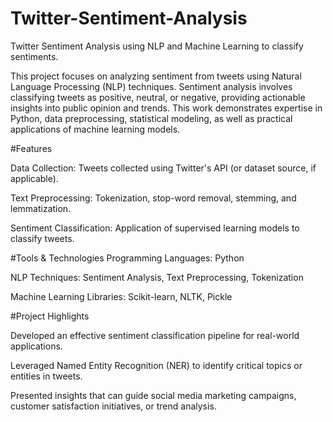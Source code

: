 # Twitter-Sentiment-Analysis
Twitter Sentiment Analysis using NLP and Machine Learning to classify sentiments.

This project focuses on analyzing sentiment from tweets using Natural Language Processing (NLP) techniques. Sentiment analysis involves classifying tweets as positive, neutral, or negative, providing actionable insights into public opinion and trends. This work demonstrates expertise in Python, data preprocessing, statistical modeling, as well as practical applications of machine learning models.


#Features

Data Collection: Tweets collected using Twitter's API (or dataset source, if applicable).

Text Preprocessing: Tokenization, stop-word removal, stemming, and lemmatization.

Sentiment Classification: Application of supervised learning models to classify tweets.


#Tools & Technologies
Programming Languages: Python

NLP Techniques: Sentiment Analysis, Text Preprocessing, Tokenization

Machine Learning Libraries: Scikit-learn, NLTK, Pickle


#Project Highlights

Developed an effective sentiment classification pipeline for real-world applications.

Leveraged Named Entity Recognition (NER) to identify critical topics or entities in tweets.

Presented insights that can guide social media marketing campaigns, customer satisfaction initiatives, or trend analysis.
